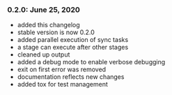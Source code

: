 ### 0.2.0: June 25, 2020
* added this changelog
* stable version is now 0.2.0
* added parallel execution of sync tasks
* a stage can execute after other stages
* cleaned up output
* added a debug mode to enable verbose debugging
* exit on first error was removed
* documentation reflects new changes
* added tox for test management